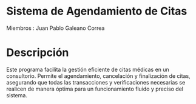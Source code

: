 # Sistema de Agendamiento de Citas
Miembros : Juan Pablo Galeano Correa
# Descripción
Este programa facilita la gestión eficiente de citas médicas en un consultorio. Permite el agendamiento, cancelación y finalización de citas, asegurando que todas las transacciones y verificaciones necesarias se realicen de manera óptima para un funcionamiento fluido y preciso del sistema.
